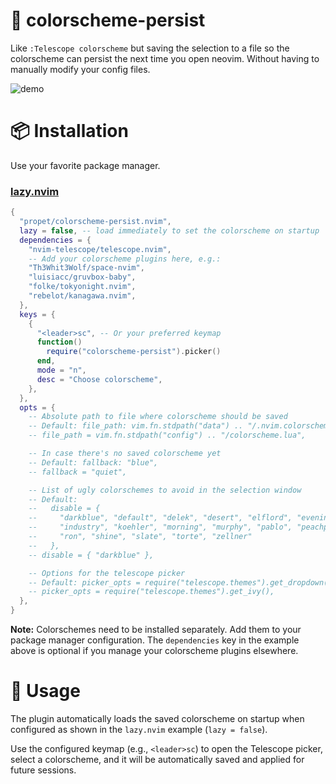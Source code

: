 # 📄 colorscheme-persist

Like `:Telescope colorscheme` but saving the selection to a file so the
colorscheme can persist the next time you open neovim. Without having to
manually modify your config files.

![demo](demo.gif)


# 📦 Installation

Use your favorite package manager.

### [lazy.nvim](https://github.com/folke/lazy.nvim)

```lua
{
  "propet/colorscheme-persist.nvim",
  lazy = false, -- load immediately to set the colorscheme on startup
  dependencies = {
    "nvim-telescope/telescope.nvim",
    -- Add your colorscheme plugins here, e.g.:
    "Th3Whit3Wolf/space-nvim",
    "luisiacc/gruvbox-baby",
    "folke/tokyonight.nvim",
    "rebelot/kanagawa.nvim",
  },
  keys = {
    {
      "<leader>sc", -- Or your preferred keymap
      function()
        require("colorscheme-persist").picker()
      end,
      mode = "n",
      desc = "Choose colorscheme",
    },
  },
  opts = {
    -- Absolute path to file where colorscheme should be saved
    -- Default: file_path: vim.fn.stdpath("data") .. "/.nvim.colorscheme-persist.lua",
    -- file_path = vim.fn.stdpath("config") .. "/colorscheme.lua",

    -- In case there's no saved colorscheme yet
    -- Default: fallback: "blue",
    -- fallback = "quiet",

    -- List of ugly colorschemes to avoid in the selection window
    -- Default:
    --   disable = {
    --     "darkblue", "default", "delek", "desert", "elflord", "evening",
    --     "industry", "koehler", "morning", "murphy", "pablo", "peachpuff",
    --     "ron", "shine", "slate", "torte", "zellner"
    --   },
    -- disable = { "darkblue" },

    -- Options for the telescope picker
    -- Default: picker_opts = require("telescope.themes").get_dropdown()
    -- picker_opts = require("telescope.themes").get_ivy(),
  },
}
```

**Note:** Colorschemes need to be installed separately.
Add them to your package manager configuration.
The `dependencies` key in the example above is optional if you manage your colorscheme plugins elsewhere.


# 🚀 Usage

The plugin automatically loads the saved colorscheme on startup when configured as shown in the `lazy.nvim` example (`lazy = false`).

Use the configured keymap (e.g., `<leader>sc`) to open the Telescope picker,
select a colorscheme,
and it will be automatically saved and applied for future sessions.
```
